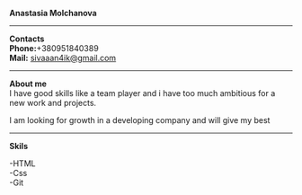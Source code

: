 **Anastasia Molchanova**  
****
**Contacts**  
**Phone:**+380951840389  
**Mail:** sivaaan4ik@gmail.com  
****
**About me**  
I have good skills like a team player and i have too much ambitious for a new work and projects.  

I am looking for growth in a developing company and will give my best
****
**Skils**  

-HTML  
-Css  
-Git
